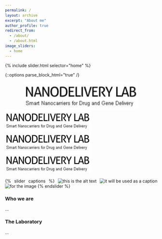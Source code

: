 ```yaml
---
permalink: /
layout: archive
excerpt: "About me"
author_profile: true
redirect_from:
  - /about/
  - /about.html
image_sliders:
  - home
---
```


{% include slider.html selector="home" %}

{::options parse_block_html="true" /}

<div style="text-align: center">
<img src='./images/logo_lab_cut.jpg' style='width: 75%'>
</div>

<body align="justify">

<div id="slider">
  <img src="./images/logo_lab_cut.jpg" >
  <img src="./images/logo_lab_cut.jpg" >
  <img src="./images/logo_lab_cut.jpg" ">
</div>

{% slider captions %}
  ![this is the alt text](image1.jpg)
  ![it will be used as a caption](image2.jpg)
  ![for the image](image3.jpg)
{% endslider %}

### Who we are

...

### The Laboratory

...
